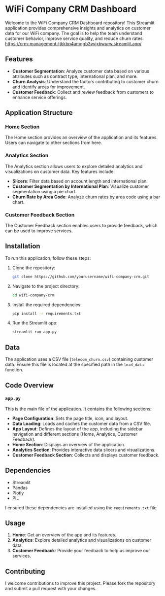 # WiFi Company CRM Dashboard
Welcome to the WiFi Company CRM Dashboard repository! This Streamlit application provides comprehensive insights and analytics on customer data for our WiFi company. The goal is to help the team understand customer behavior, improve service quality, and reduce churn rates.  https://crm-management-tjbkbp4amqgb3vvjxbwurw.streamlit.app/


## Features

- **Customer Segmentation**: Analyze customer data based on various attributes such as contract type, international plan, and more.
- **Churn Analysis**: Understand the factors contributing to customer churn and identify areas for improvement.
- **Customer Feedback**: Collect and review feedback from customers to enhance service offerings.

## Application Structure

### Home Section

The Home section provides an overview of the application and its features. Users can navigate to other sections from here.

### Analytics Section

The Analytics section allows users to explore detailed analytics and visualizations on customer data. Key features include:

- **Slicers**: Filter data based on account length and international plan.
- **Customer Segmentation by International Plan**: Visualize customer segmentation using a pie chart.
- **Churn Rate by Area Code**: Analyze churn rates by area code using a bar chart.

### Customer Feedback Section

The Customer Feedback section enables users to provide feedback, which can be used to improve services.

## Installation

To run this application, follow these steps:

1. Clone the repository:
   ```bash
   git clone https://github.com/yourusername/wifi-company-crm.git
   ```
2. Navigate to the project directory:
   ```bash
   cd wifi-company-crm
   ```
3. Install the required dependencies:
   ```bash
   pip install -r requirements.txt
   ```
4. Run the Streamlit app:
   ```bash
   streamlit run app.py
   ```

## Data

The application uses a CSV file (`telecom_churn.csv`) containing customer data. Ensure this file is located at the specified path in the `load_data` function.

## Code Overview

### `app.py`

This is the main file of the application. It contains the following sections:

- **Page Configuration**: Sets the page title, icon, and layout.
- **Data Loading**: Loads and caches the customer data from a CSV file.
- **App Layout**: Defines the layout of the app, including the sidebar navigation and different sections (Home, Analytics, Customer Feedback).
- **Home Section**: Displays an overview of the application.
- **Analytics Section**: Provides interactive data slicers and visualizations.
- **Customer Feedback Section**: Collects and displays customer feedback.

## Dependencies

- Streamlit
- Pandas
- Plotly
- PIL

I ensured these dependencies are installed using the `requirements.txt` file.

## Usage

1. **Home**: Get an overview of the app and its features.
2. **Analytics**: Explore detailed analytics and visualizations on customer data.
3. **Customer Feedback**: Provide your feedback to help us improve our services.

## Contributing

I welcome contributions to improve this project. Please fork the repository and submit a pull request with your changes.


